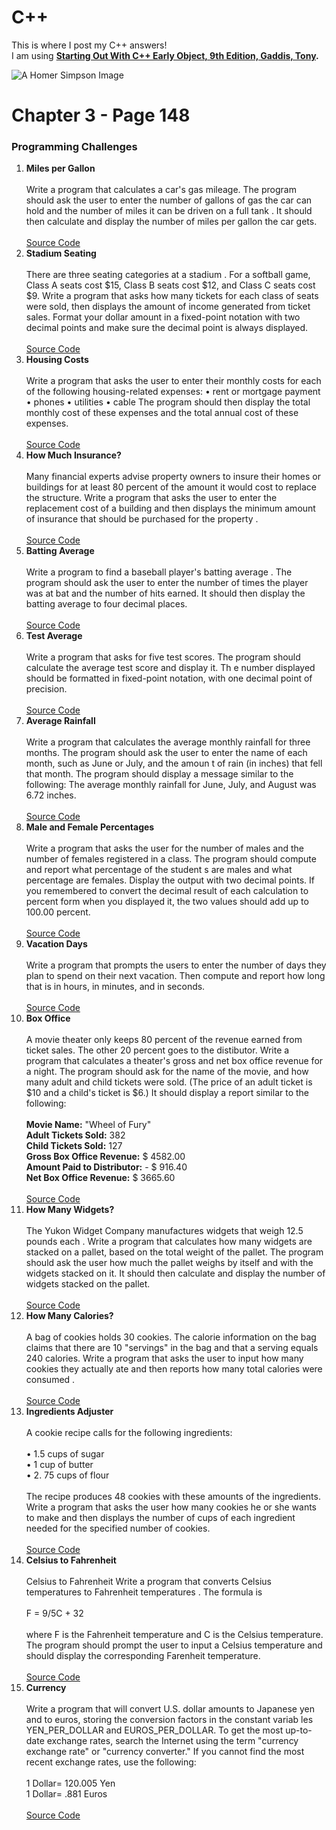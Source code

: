 # C++
This is where I post my C++ answers! <br>
I am using <b><a target="_blank" href="https://www.amazon.com/Starting-Out-Early-Objects-9th/dp/0134400240/ref=mt_paperback?_encoding=UTF8&me=">Starting Out With C++ Early Object, 9th Edition, Gaddis, Tony</a>.</b>

<img src="http://wallpapers-best.com/uploads/posts/2015-09/1_homer_simpson.jpg" alt="A Homer Simpson Image">
<br>

# Chapter 3 - Page 148
<h3>Programming Challenges</h3>
<ol>
  <li>
    <b>Miles per Gallon</b><br><br>
      Write a program that calculates a car's gas mileage. The program should ask the user
      to enter the number of gallons of gas the car can hold and the number of miles it can be
      driven on a full tank . It should then calculate and display the number of miles per
      gallon the car gets.<br><br>
    <a href="https://github.com/MigPug/Code/blob/master/Miles_Per_Gallon.cpp" target="_blank">Source Code</a>
  </li>
  
  <li>
    <b>Stadium Seating</b><br><br>
     There are three seating categories at a stadium . For a softball game, Class A seats cost
     $15, Class B seats cost $12, and Class C seats cost $9. Write a program that asks how
     many tickets for each class of seats were sold, then displays the amount of income
     generated from ticket sales. Format your dollar amount in a fixed-point notation with
     two decimal points and make sure the decimal point is always displayed.<br><br>
     <a href="https://github.com/MigPug/Code/blob/master/Stadium_Seating.cpp" target="_blank">Source Code</a>
  </li>  
  <li>
    <b>Housing Costs</b><br><br>
     Write a program that asks the user to enter their monthly costs for each of the following
     housing-related expenses:
     • rent or mortgage payment • phones
     • utilities • cable
     The program should then display the total monthly cost of these expenses and the total
     annual cost of these expenses. <br><br>
     <a href="https://github.com/MigPug/Code/blob/master/Housing_Costs.cpp" target="_blank">Source Code</a>
  </li>  
  <li>
    <b>How Much Insurance?</b><br><br>
     Many financial experts advise property owners to insure their homes or buildings for
     at least 80 percent of the amount it would cost to replace the structure. Write a program
     that asks the user to enter the replacement cost of a building and then displays the
     minimum amount of insurance that should be purchased for the property . <br><br>
     <a href="https://github.com/MigPug/Code/blob/master/How_Much_Insurance.cpp" target="_blank">Source Code</a>
  </li> 
  <li>
    <b>Batting Average</b><br><br>
     Write a program to find a baseball player's batting average . The program should ask
     the user to enter the number of times the player was at bat and the number of hits
     earned. It should then display the batting average to four decimal places. <br><br>
     <a href="https://github.com/MigPug/Code/blob/master/Batting_Average.cpp" target="_blank">Source Code</a>
  </li>  
  <li>
    <b>Test Average</b><br><br>
     Write a program that asks for five test scores. The program should calculate the average
     test score and display it. Th e number displayed should be formatted in fixed-point
     notation, with one decimal point of precision. <br><br>
     <a href="https://github.com/MigPug/Code/blob/master/Test_Average.cpp" target="_blank">Source Code</a>
  </li>  
  <li>
    <b>Average Rainfall</b><br><br>
     Write a program that calculates the average monthly rainfall for three months. The
     program should ask the user to enter the name of each month, such as June or July, and
     the amoun t of rain (in inches) that fell that month. The program should display a
     message similar to the following:
     The average monthly rainfall for June, July, and August was 6.72 inches. <br><br>
     <a href="https://github.com/MigPug/Code/blob/master/Average_Rainfall.cpp" target="_blank">Source Code</a>
  </li>  
  <li>
    <b>Male and Female Percentages</b><br><br>
     Write a program that asks the user for the number of males and the number of females
     registered in a class. The program should compute and report what percentage of the
     student s are males and what percentage are females. Display the output with two
     decimal points. If you remembered to convert the decimal result of each calculation to
     percent form when you displayed it, the two values should add up to 100.00 percent. <br><br>
     <a href="https://github.com/MigPug/Code/blob/master/Male_And_Female_Percentages.cpp" target="_blank">Source Code</a>
  </li>  
  <li>
    <b>Vacation Days</b><br><br>
     Write a program that prompts the users to enter the number of days they plan to spend
     on their next vacation. Then compute and report how long that is in hours, in minutes,
     and in seconds. <br><br>
     <a href="https://github.com/MigPug/Code/blob/master/Vacation_Days.cpp" target="_blank">Source Code</a>
  </li>
  <li>
    <b>Box Office</b><br><br>
     A movie theater only keeps 80 percent of the revenue earned from ticket sales. The other
     20 percent goes to the distibutor. Write a program that calculates a theater's gross and
     net box office revenue for a night. The program should ask for the name of the movie,
     and how many adult and child tickets were sold. (The price of an adult ticket is $10 and
     a child's ticket is $6.) It should display a report similar to the following:<br><br>
    <b>Movie Name:</b> "Wheel of Fury"<br>
    <b>Adult Tickets Sold:</b>  382<br>
    <b>Child Tickets Sold:</b> 127<br>
    <b>Gross Box Office Revenue:</b> $ 4582.00<br>
    <b>Amount Paid to Distributor:</b> - $ 916.40 <br>
    <b>Net Box Office Revenue:</b> $ 3665.60 <br><br>
     <a href="https://github.com/MigPug/Code/blob/master/Box_Office.cpp" target="_blank">Source Code</a>
  </li>
  <li>
    <b>How Many Widgets?</b><br><br>
     The Yukon Widget Company manufactures widgets that weigh 12.5 pounds each .
     Write a program that calculates how many widgets are stacked on a pallet, based on
     the total weight of the pallet. The program should ask the user how much the pallet
     weighs by itself and with the widgets stacked on it. It should then calculate and display
     the number of widgets stacked on the pallet. <br><br>
     <a href="https://github.com/MigPug/Code/blob/master/How_Many_Widgets.cpp" target="_blank">Source Code</a>
  </li>
  <li>
    <b>How Many Calories?</b><br><br>
     A bag of cookies holds 30 cookies. The calorie information on the bag claims that
     there are 10 "servings" in the bag and that a serving equals 240 calories. Write a
     program that asks the user to input how many cookies they actually ate and then
     reports how many total calories were consumed . <br><br>
     <a href="https://github.com/MigPug/Code/blob/master/How_Many_Calories.cpp" target="_blank">Source Code</a>
  </li>
  <li>
    <b>Ingredients Adjuster</b><br><br>
     A cookie recipe calls for the following ingredients:<br><br>
     • 1.5 cups of sugar<br>
     • 1 cup of butter<br>
     • 2. 75 cups of flour<br><br>
     The recipe produces 48 cookies with these amounts of the ingredients. Write a program
     that asks the user how many cookies he or she wants to make and then displays the
     number of cups of each ingredient needed for the specified number of cookies.  <br><br>
     <a href="https://github.com/MigPug/Code/blob/master/Ingredients_Adjuster.cpp" target="_blank">Source Code</a>
  </li>
  <li>
    <b>Celsius to Fahrenheit</b><br><br>
     Celsius to Fahrenheit
         Write a program that converts Celsius temperatures to Fahrenheit temperatures . The
         formula is<br><br>
         F = 9/5C + 32 <br><br>
         where F is the Fahrenheit temperature and C is the Celsius temperature. The program
         should prompt the user to input a Celsius temperature and should display the
         corresponding Farenheit temperature. <br><br>
     <a href="https://github.com/MigPug/Code/blob/master/Celsius_To_Fahrenheit.cpp" target="_blank">Source Code</a>
  </li>
  <li>
    <b>Currency</b><br><br>
     Write a program that will convert U.S. dollar amounts to Japanese yen and to euros,
     storing the conversion factors in the constant variab les YEN_PER_DOLLAR and
     EUROS_PER_DOLLAR. To get the most up-to-date exchange rates, search the Internet
     using the term "currency exchange rate" or "currency converter." If you cannot find
     the most recent exchange rates, use the following:<br><br>
     1 Dollar= 120.005 Yen<br>
     1 Dollar= .881 Euros <br><br>
     <a href="https://github.com/MigPug/Code/blob/master/Currency.cpp" target="_blank">Source Code</a>
  </li>
</ol>
